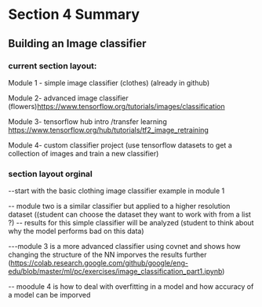 # Section 4 Summary 
## Building an Image classifier

### current section layout:
Module 1 - simple image classifier (clothes) (already in github)

Module 2- advanced image classifier (flowers)https://www.tensorflow.org/tutorials/images/classification

Module 3- tensorflow hub intro /transfer learning https://www.tensorflow.org/hub/tutorials/tf2_image_retraining

Module 4- custom classifier project (use tensorflow datasets to get a collection of images and train a new classifier)


### section layout orginal 
--start with the basic clothing image classifier example in module 1 

-- module two is a similar classifier but applied to a higher resolution dataset ((student can choose the dataset they want to work with from a list ?)
    -- results for this simple classifier will be analyzed (student to think about why the model performs bad on this data)
    
---module 3 is a more advanced classifier using covnet and shows how changing the structure of the NN imporves the results further (https://colab.research.google.com/github/google/eng-edu/blob/master/ml/pc/exercises/image_classification_part1.ipynb)

-- moodule 4 is how to deal with overfitting in a model and how accuracy of a model can be imporved



